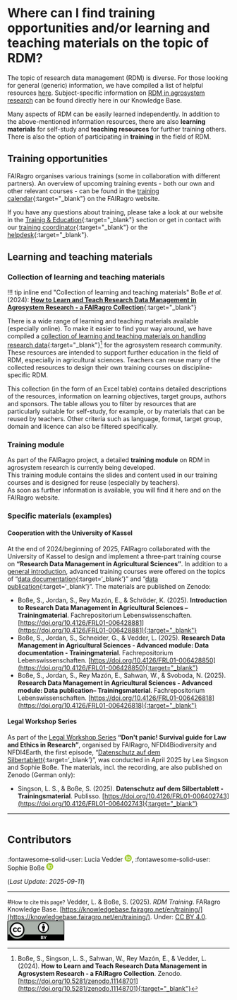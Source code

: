 # Where can I find training opportunities and/or learning and teaching materials on the topic of RDM?

The topic of research data management (RDM) is diverse.
For those looking for general (generic) information, we have compiled a list of helpful resources [here](basics.md).
Subject-specific information on [RDM in agrosystem research](rdm/index.md) can be found directly here in our Knowledge Base.

Many aspects of RDM can be easily learned independently.
In addition to the above-mentioned information resources, there are also **learning materials** for self-study and **teaching resources** for further training others.
There is also the option of participating in **training** in the field of RDM.


## Training opportunities

FAIRagro organises various trainings (some in collaboration with different partners).
An overview of upcoming training events - both our own and other relevant courses - can be found in the [training calendar](https://fairagro.net/en/events/trainings/){:target="_blank"} on the FAIRagro website.

If you have any questions about training, please take a look at our website in the [Trainig & Education](https://fairagro.net/en/community/training-education/){:target="_blank"} section or get in contact with our [training coordinator](https://fairagro.net/en/fairagro_team_category/measure-2-4/){:target="_blank"} or the [helpdesk](https://fairagro.net/en/helpdesk/#helpdesk-form){:target="_blank"}.


## Learning and teaching materials

### Collection of learning and teaching materials

!!! tip inline end "Collection of learning and teaching materials"
	Boße *et al.* (2024): [**How to Learn and Teach Research Data Management in Agrosystem Research - a FAIRagro Collection**](https://doi.org/10.5281/zenodo.11148701){:target="_blank"}


There is a wide range of learning and teaching materials available (especially online).
To make it easier to find your way around, we have compiled a [collection of learning and teaching materials on handling research data](https://doi.org/10.5281/zenodo.11148701){:target="_blank"}[^1] for the agrosystem research community.
These resources are intended to support further education in the field of RDM, especially in agricultural sciences.
Teachers can reuse many of the collected resources to design their own training courses on discipline-specific RDM.

This collection (in the form of an Excel table) contains detailed descriptions of the resources, information on learning objectives, target groups, authors and sponsors.
The table allows you to filter by resources that are particularly suitable for self-study, for example, or by materials that can be reused by teachers.
Other criteria such as language, format, target group, domain and licence can also be filtered specifically.

[^1]: Boße, S., Singson, L. S., Sahwan, W., Rey Mazón, E., & Vedder, L. (2024). **How to Learn and Teach Research Data Management in Agrosystem Research - a FAIRagro Collection**. Zenodo. [https://doi.org/10.5281/zenodo.11148701](https://doi.org/10.5281/zenodo.11148701){:target="_blank"}


### Training module

As part of the FAIRagro project, a detailed **training module** on RDM in agrosystem research is currently being developed.  
This training module contains the slides and content used in our training courses and is designed for reuse (especially by teachers).  
As soon as further information is available, you will find it here and on the FAIRagro website.


### Specific materials (examples)

#### Cooperation with the University of Kassel

At the end of 2024/beginning of 2025, FAIRagro collaborated with the University of Kassel to design and implement a three-part training course on **“Research Data Management in Agricultural Sciences”**.
In addition to a [general introduction](https://doi.org/10.4126/FRL01-006428881), advanced training courses were offered on the topics of “[data documentation](https://doi.org/10.4126/FRL01-006428850){:target=‘_blank’}” and “[data publication](https://doi.org/10.4126/FRL01-006426818){:target=‘_blank’}”.
The materials are published on Zenodo:

- Boße, S., Jordan, S., Rey Mazón, E., & Schröder, K. (2025). **Introduction to Research Data Management in Agricultural Sciences – Trainingmaterial**. Fachrepositorium Lebenswissenschaften. [https://doi.org/10.4126/FRL01-006428881](https://doi.org/10.4126/FRL01-006428881){:target="_blank"}
- Boße, S., Jordan, S., Schneider, G., & Vedder, L. (2025). **Research Data Management in Agricultural Sciences - Advanced module: Data documentation - Trainingmaterial**. Fachrepositorium Lebenswissenschaften. [https://doi.org/10.4126/FRL01-006428850](https://doi.org/10.4126/FRL01-006428850){:target="_blank"}
- Boße, S., Jordan, S., Rey Mazón, E., Sahwan, W., & Svoboda, N. (2025). **Research Data Management in Agricultural Sciences - Advanced module: Data publication– Trainingsmaterial**. Fachrepositorium Lebenswissenschaften. [https://doi.org/10.4126/FRL01-006426818](https://doi.org/10.4126/FRL01-006426818){:target="_blank"}


#### Legal Workshop Series

As part of the [Legal Workshop Series](https://fairagro.net/en/legal-workshop-series/) **“Don't panic! Survival guide for Law and Ethics in Research”**, organised by FAIRagro, NFDI4Biodiversity and NFDI4Earth, the first episode, “[Datenschutz auf dem Silbertablett](https://doi.org/10.4126/FRL01-006402743){:target=‘_blank’}”, was conducted in April 2025 by Lea Singson and Sophie Boße.
The materials, incl. the recording, are also published on Zenodo (German only):

- Singson, L. S., & Boße, S. (2025). **Datenschutz auf dem Silbertablett - Trainingsmaterial**. Publisso. [https://doi.org/10.4126/FRL01-006402743](https://doi.org/10.4126/FRL01-006402743){:target="_blank"}



---
# <small>Contributors</small>
:fontawesome-solid-user: Lucia Vedder [![ORCID icon](./images/ORCID-iD_icon_16x16.png)](https://orcid.org/0000-0002-8924-9800),
:fontawesome-solid-user: Sophie Boße [![ORCID icon](./images/ORCID-iD_icon_16x16.png)](https://orcid.org/0009-0002-6461-8291)

(*Last Update: 2025-09-11*)

---
#<small>How to cite this page?</small>
Vedder, L. & Boße, S. (2025). *RDM Training*. FARagro Knowledge Base. [https://knowledgebase.fairagro.net/en/training/](https://knowledgebase.fairagro.net/en/training/). Under: [CC BY 4.0](https://creativecommons.org/licenses/by/4.0/).  
[![CC BY Logo](./images/cc-by.png)](https://creativecommons.org/licenses/by/4.0/)
